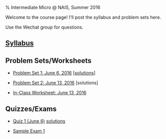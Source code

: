 % Intermediate Micro @ NAIS, Summer 2016

Welcome to the course page! I'll post the syllabus and problem sets here.

Use the Wechat group for questions.

## [Syllabus](syllabus.pdf)

## Problem Sets/Worksheets

* [Problem Set 1: June 6, 2016](hw_01.pdf) [[solutions](hw_01_sol.pdf)]

* [Problem Set 2: June 13, 2016](hw_02.pdf) [solutions]

* [In-Class Worksheet: June 13, 2016](worksheet_0613.pdf)

## Quizzes/Exams

* [Quiz 1 (June 6)](quiz_01.pdf) [solutions](quiz_01_sol.pdf)

* [Sample Exam 1](exam_1_sample.pdf)
